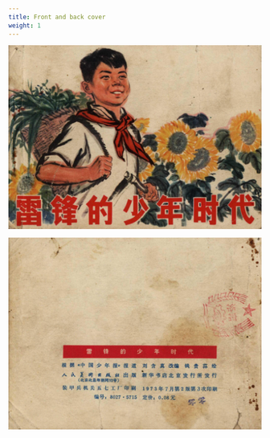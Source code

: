 ```yaml
---
title: Front and back cover
weight: 1
---
```


![leifeng cover](./../../images/leifeng/seifert0522_lf_0001_0.jpg)

![leifeng cover](./../../images/leifeng/seifert0522_lf_0066_0.jpg)
